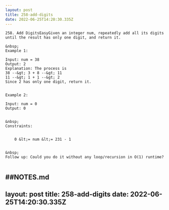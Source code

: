 ```yaml
---
layout: post
title: 258-add-digits
date: 2022-06-25T14:20:30.335Z
---
```


```
258. Add DigitsEasyGiven an integer num, repeatedly add all its digits until the result has only one digit, and return it.

&nbsp;
Example 1:

Input: num = 38
Output: 2
Explanation: The process is
38 --&gt; 3 + 8 --&gt; 11
11 --&gt; 1 + 1 --&gt; 2 
Since 2 has only one digit, return it.


Example 2:

Input: num = 0
Output: 0


&nbsp;
Constraints:


	0 &lt;= num &lt;= 231 - 1


&nbsp;
Follow up: Could you do it without any loop/recursion in O(1) runtime?
 
```

##NOTES.md
 ---
layout: post
title: 258-add-digits
date: 2022-06-25T14:20:30.335Z
---

```
​ 
```
